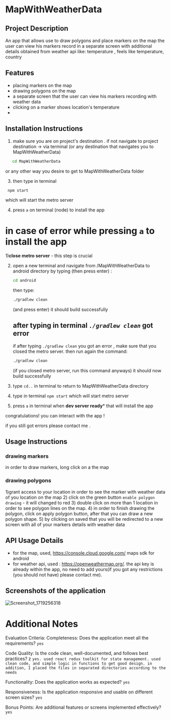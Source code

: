 # MapWithWeatherData

## Project Description

An app that allows use to draw polygons and place markers on the map
the user can view his markers record in a separate screen with additional details obtained from
weather api like: temperature , feels like temperature, country

## Features
- placing markers on the map
- drawing polygons on the map
- a separate screen that the user can view his markers recording with weather data
- clicking on a marker shows location's temperature
- 
## Installation Instructions
1) make sure you are on project's destination . if not navigate to project destination -> via terminal 
    (or any destination that navigates you to MapWithWeatherData)
 ```bash
    cd MapWithWeatherData
```
  or any other way you desire to get to MapWithWeatherData folder

3) then type in terminal
```bash
 npm start
```
 which will start the metro server
 
4) press  ```a``` on terminal (node) to install the app

# in case of error while pressing `a` to install the app

1)**close metro server** - this step is crucial

2) open a new terminal and navigate from /MapWithWeatherData to android directory by typing (then press enter) :  
 
   ```bash
   cd android
   ```
   then type:
   
    ```bash
    ./gradlew clean
    ```
   (and press enter) it should  build successfully
   
   ## after typing in terminal *`./gradlew clean`* got error
   
   if after typing  ```./gradlew clean``` you got an error , make sure that you closed the metro server. 
   then run again the command:
   ```bash
   ./gradlew clean
   ```
    (if you closed metro server, run this command anyways) it should now build successfully

4) type ```cd..``` in terminal to return to MapWithWeatherData directory
5) type in terminal ```npm start``` which will start metro server
6) press ```a``` in terminal when **dev server ready*** that will install the app 

congratulations! you can interact with the app !

if you still got errors please contact me . 

## Usage Instructions

### drawing markers

in order to draw markers, long click on a the map

### drawing polygons
1)grant access to your location in order to see the marker with weather data of you location on the map
2) click on the green button `enable polygon drawing` - it will changed to red
3) double click on more than 1 location in order to see polygon lines on the map.
4) in order to finish drawing the polygon, click on apply polygon button, after that you can draw a new polygon shape.
5) by clicking on saved that you will be redirected to a new screen with all of your markers details with weather data

## API Usage Details
- for the map, used, https://console.cloud.google.com/ maps sdk for android
- for weather api, used : https://openweathermap.org/.
  the api key is already within the app, no need to add yours(if you got any restrictions (you should not have) please contact me).
  
 ## Screenshots of the application
 ![Screenshot_1719256318](https://github.com/netanel4443/MapWithWeatherData/assets/50371425/cda5b4cc-ecf9-4242-ad08-5f32df54eb1e)


 # Additional Notes
 Evaluation Criteria:
Completeness: Does the application meet all the requirements? ```yes```

Code Quality: Is the code clean, well-documented, and follows best practices? 
z ```
yes. used react redux toolkit for state management.
used clean code, and simple logic in functions to get good design. in addition, I placed the files in separated directories according to the needs ```

Functionality: Does the application works as expected? ```yes```

Responsiveness: Is the application responsive and usable on different screen sizes? ```yes```

Bonus Points: Are additional features or screens implemented effectively? ```yes```



